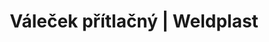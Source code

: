 ---
Filename: "valecek-pritlacny"
Link: "file:/Users/vinayakpatel/Downloads/www.weldplast.cz/valecek-pritlacny"
product_name: "Váleček přítlačnýpro drát ø 4-5 mm"
product_id: "Obj. číslo:106.970"
title: "Váleček přítlačný | Weldplast"
product_desc: ""
product_specs: ""
product_downloads: ""
href: ""
p_desc_2: ""
accessories: ""
similar_products: ""
---